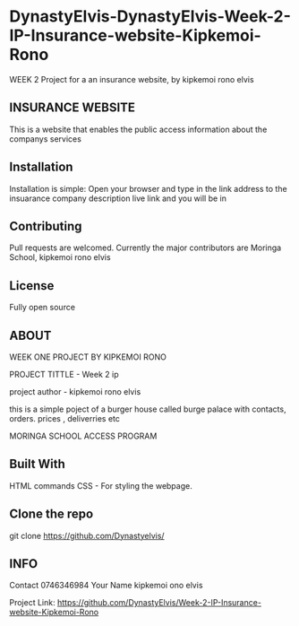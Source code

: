 # DynastyElvis-DynastyElvis-Week-2-IP-Insurance-website-Kipkemoi-Rono
WEEK 2 Project for a an insurance website, by kipkemoi rono elvis
## INSURANCE WEBSITE 

This is a website that enables the public access information about the companys services

## Installation

Installation is simple:
Open your browser and type in the link address to the insuarance company description live link and you will be in

## Contributing
Pull requests are welcomed. Currently the major contributors are Moringa School, kipkemoi rono elvis

## License

Fully open source

## ABOUT
WEEK ONE PROJECT BY KIPKEMOI RONO
  
PROJECT TITTLE - Week 2 ip 

project author - kipkemoi rono elvis

this is a simple poject of a burger house called burge palace with contacts, orders. prices , deliverries etc

MORINGA SCHOOL
ACCESS PROGRAM


## Built With

HTML commands
CSS - For styling the webpage.

## Clone the repo
git clone https://github.com/Dynastyelvis/

## INFO
Contact 0746346984
Your Name kipkemoi ono elvis

Project Link: https://github.com/DynastyElvis/Week-2-IP-Insurance-website-Kipkemoi-Rono



